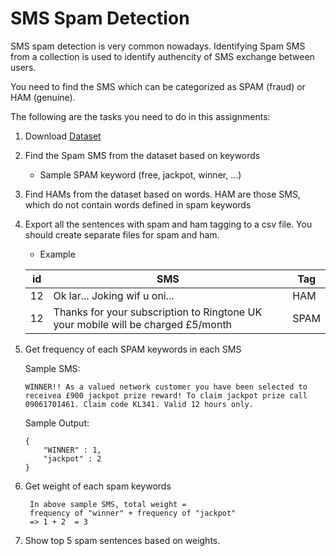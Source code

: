 # SMS Spam Detection

SMS spam detection is very common nowadays. Identifying Spam SMS from a collection is used to identify authencity of SMS exchange between users.

You need to find the SMS which can be categorized as SPAM (fraud) or HAM (genuine).

The following are the tasks you need to do in this assignments:

1. Download [Dataset](SMSSpamCollection_dataset.csv)
2. Find the Spam SMS from the dataset based on keywords
    * Sample SPAM keyword (free, jackpot, winner, ...)
3. Find HAMs from the dataset based on words. HAM are those SMS, which do not contain words defined in spam keywords
4. Export all the sentences with spam and ham tagging to a csv file. You should create separate files for spam and ham.
    * Example
  
    | id | SMS  | Tag |
    | -- | ---  | --- |
    | 12 | Ok lar... Joking wif u oni...			| HAM |
    | 12 | Thanks for your subscription to Ringtone UK your mobile will be charged £5/month		| SPAM |
5. Get frequency of each SPAM keywords in each 
   SMS

   Sample SMS:
   ```
   WINNER!! As a valued network customer you have been selected to receivea £900 jackpot prize reward! To claim jackpot prize call 09061701461. Claim code KL341. Valid 12 hours only.
   ```

   Sample Output:

   ```
   {
       "WINNER" : 1,
       "jackpot" : 2
   }
   ```

6. Get weight of each spam keywords
   
   ```
    In above sample SMS, total weight = 
    frequency of "winner" + frequency of "jackpot"
    => 1 + 2  = 3
    ```

7. Show top 5 spam sentences based on weights. 